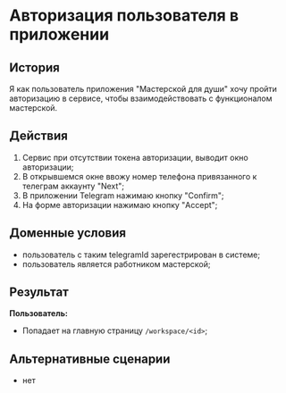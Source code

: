 # Авторизация пользователя в приложении
## История
Я как пользователь приложения "Мастерской для души" хочу пройти авторизацию в сервисе, чтобы взаимодействовать с функционалом мастерской.

## Действия
1. Сервис при отсутствии токена авторизации, выводит окно авторизации;
1. В открывшемся окне ввожу номер телефона привязанного к телеграм аккаунту "Next";
1. В приложении Telegram нажимаю кнопку "Confirm";
1. На форме авторизации нажимаю кнопку "Accept";


## Доменные условия
- пользователь с таким telegramId зарегестрирован в системе;
- пользователь является работником мастерской;

## Результат
**Пользователь:**
- Попадает на главную страницу `/workspace/<id>`;

## Альтернативные сценарии
- нет
